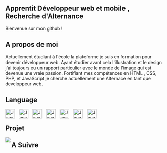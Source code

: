 ## Apprentit Développeur web et mobile , Recherche d'Alternance

Bienvenue sur mon github !

## A propos de moi

Actuellement étudiant à l'école la plateforme je suis en formation pour devenir développeur web. Ayant étudier avant cela l'illustration et le design j'ai toujours eu un rapport particulier avec le monde de l'image qui est devenue une vraie passion. Fortifiant mes compétences en HTML , CSS, PHP, et JavaScript je cherche actuellement une Alternace en tant que developpeur web.

## Language 

<img align="left" alt="Java" width="30px" style="padding-right:10px" src="https://cdn.jsdelivr.net/gh/devicons/devicon/icons/git/git-original.svg" />
<img align="left" alt="Java" width="30px" style="padding-right:10px" src="https://cdn.jsdelivr.net/gh/devicons/devicon/icons/photoshop/photoshop-plain.svg" />
<img align="left" alt="Java" width="30px" style="padding-right:10px" src="https://cdn.jsdelivr.net/gh/devicons/devicon/icons/illustrator/illustrator-plain.svg" />
<img align="left" alt="Java" width="30px" style="padding-right:10px" src="https://cdn.jsdelivr.net/gh/devicons/devicon/icons/python/python-plain.svg" />
<img align="left" alt="Java" width="30px" style="padding-right:10px" src="https://cdn.jsdelivr.net/gh/devicons/devicon/icons/php/php-plain.svg" />
<img align="left" alt="Java" width="30px" style="padding-right:10px" src="https://cdn.jsdelivr.net/gh/devicons/devicon/icons/javascript/javascript-plain.svg" />
<img align="left" alt="Java" width="30px" style="padding-right:10px" src="https://cdn.jsdelivr.net/gh/devicons/devicon/icons/figma/figma-original.svg" />

<br/>
 
## Projet 
<img align="left"  src="![image 1 git](https://github.com/matteo-vallee/matteo-vallee/assets/114386460/b1c79f52-839e-4a5b-b409-8eef1526ffbb)" />


## A Suivre



